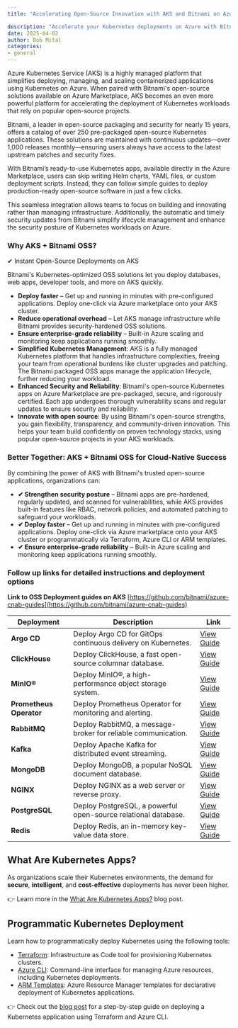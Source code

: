 ```yaml
---
title: "Accelerating Open-Source Innovation with AKS and Bitnami on Azure Marketplace"

description: "Accelerate your Kubernetes deployments on Azure with Bitnami’s secure, pre-configured OSS solutions. This guide shows how to use Terraform, Azure CLI, and ARM templates to effortlessly deploy popular OSS offers like Argo CD, ClickHouse, MinIO, Prometheus Operator, RabbitMQ, Kafka, MongoDB, NGINX, PostgreSQL, and Redis—cutting operational overhead and fueling innovation"
date: 2025-04-02 
author: Bob Mital
categories: 
- general 
---
```


Azure Kubernetes Service (AKS) is a highly managed platform that simplifies deploying, managing, and scaling containerized applications using Kubernetes on Azure. When paired with Bitnami's open-source solutions available on Azure Marketplace, AKS becomes an even more powerful platform for accelerating the deployment of Kubernetes workloads that rely on popular open-source projects.

Bitnami, a leader in open-source packaging and security for nearly 15 years, offers a catalog of over 250 pre-packaged open-source Kubernetes applications. These solutions are maintained with continuous updates—over 1,000 releases monthly—ensuring users always have access to the latest upstream patches and security fixes.

With Bitnami’s ready-to-use Kubernetes apps, available directly in the Azure Marketplace, users can skip writing Helm charts, YAML files, or custom deployment scripts. Instead, they can follow simple guides to deploy production-ready open-source software in just a few clicks.

This seamless integration allows teams to focus on building and innovating rather than managing infrastructure. Additionally, the automatic and timely security updates from Bitnami simplify lifecycle management and enhance the security posture of Kubernetes workloads on Azure.


### Why AKS + Bitnami OSS?

✔ Instant Open-Source Deployments on AKS

Bitnami's Kubernetes-optimized OSS solutions let you deploy databases, web apps, developer tools, and more on AKS quickly.

- **Deploy faster** – Get up and running in minutes with pre-configured applications. Deploy one-click via Azure marketplace onto your AKS cluster.
- **Reduce operational overhead** – Let AKS manage infrastructure while Bitnami provides security-hardened OSS solutions.
- **Ensure enterprise-grade reliability** – Built-in Azure scaling and monitoring keep applications running smoothly.
- **Simplified Kubernetes Management**: AKS is a fully managed Kubernetes platform that handles infrastructure complexities, freeing your team from operational burdens like cluster upgrades and patching. The Bitnami packaged OSS apps manage the application lifecycle, further reducing your workload.
- **Enhanced Security and Reliability**: Bitnami's open-source Kubernetes apps on Azure Marketplace are pre-packaged, secure, and rigorously certified. Each app undergoes thorough vulnerability scans and regular updates to ensure security and reliability.
- **Innovate with open source**: By using Bitnami's open-source strengths, you gain flexibility, transparency, and community-driven innovation. This helps your team build confidently on proven technology stacks, using popular open-source projects in your AKS workloads.

### Better Together: AKS + Bitnami OSS for Cloud-Native Success

By combining the power of AKS with Bitnami's trusted open-source applications, organizations can:

- **✔ Strengthen security posture** – Bitnami apps are pre-hardened, regularly updated, and scanned for vulnerabilities, while AKS provides built-in features like RBAC, network policies, and automated patching to safeguard your workloads.
- **✔ Deploy faster** – Get up and running in minutes with pre-configured applications. Deploy one-click via Azure marketplace onto your AKS cluster or programmatically via Terraform, Azure CLI or ARM templates.
- **✔ Ensure enterprise-grade reliability** – Built-in Azure scaling and monitoring keep applications running smoothly.

### Follow up links for detailed instructions and deployment options

**Link to OSS Deployment guides on AKS** [https://github.com/bitnami/azure-cnab-guides](https://github.com/bitnami/azure-cnab-guides)

| Deployment | Description | Link |
|------------|-------------|------|
| **Argo CD** | Deploy Argo CD for GitOps continuous delivery on Kubernetes. | [View Guide](https://github.com/bitnami/azure-cnab-guides/blob/main/docs/argocd.md) |
| **ClickHouse** | Deploy ClickHouse, a fast open-source columnar database. | [View Guide](https://github.com/bitnami/azure-cnab-guides/blob/main/docs/clickhouse.md) |
| **MinIO®** | Deploy MinIO®, a high-performance object storage system. | [View Guide](https://github.com/bitnami/azure-cnab-guides/blob/main/docs/minio.md) |
| **Prometheus Operator** | Deploy Prometheus Operator for monitoring and alerting. | [View Guide](https://github.com/bitnami/azure-cnab-guides/blob/main/docs/prometheus-operator.md) |
| **RabbitMQ** | Deploy RabbitMQ, a message-broker for reliable communication. | [View Guide](https://github.com/bitnami/azure-cnab-guides/blob/main/docs/rabbitmq.md) |
| **Kafka** | Deploy Apache Kafka for distributed event streaming. | [View Guide](https://github.com/bitnami/azure-cnab-guides/blob/main/docs/kafka.md) |
| **MongoDB** | Deploy MongoDB, a popular NoSQL document database. | [View Guide](https://github.com/bitnami/azure-cnab-guides/blob/main/docs/mongodb.md) |
| **NGINX** | Deploy NGINX as a web server or reverse proxy. | [View Guide](https://github.com/bitnami/azure-cnab-guides/blob/main/docs/nginx.md) |
| **PostgreSQL** | Deploy PostgreSQL, a powerful open-source relational database. | [View Guide](https://github.com/bitnami/azure-cnab-guides/blob/main/docs/postgresql.md) |
| **Redis** | Deploy Redis, an in-memory key-value data store. | [View Guide](https://github.com/bitnami/azure-cnab-guides/blob/main/docs/redis.md) |


## What Are Kubernetes Apps?

As organizations scale their Kubernetes environments, the demand for **secure**, **intelligent**, and **cost-effective** deployments has never been higher.

👉 Learn more in the [What Are Kubernetes Apps?](https://techcommunity.microsoft.com/blog/appsonazureblog/deploy-smarter-scale-faster---secure-ai-ready-cost-effective-kubernetes-apps-at-/4363258?previewMessage=true) blog post.



## Programmatic Kubernetes Deployment

Learn how to programmatically deploy Kubernetes using the following tools:

- [Terraform](https://developer.hashicorp.com/terraform/install): Infrastructure as Code tool for provisioning Kubernetes clusters.
- [Azure CLI](https://learn.microsoft.com/en-us/cli/azure/install-azure-cli): Command-line interface for managing Azure resources, including Kubernetes deployments.
- [ARM Templates](https://learn.microsoft.com/en-us/azure/aks/deploy-application-template): Azure Resource Manager templates for declarative deployment of Kubernetes applications.

👉 Check out the [blog post](https://techcommunity.microsoft.com/blog/AzureArcBlog/deploy-a-kubernetes-application-programmatically-using-terraform-and-cli/4357388) for a step-by-step guide on deploying a Kubernetes application using Terraform and Azure CLI.





